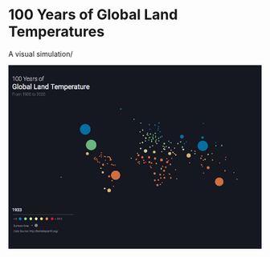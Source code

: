# 100 Years of Global Land Temperatures
A visual simulation/

![Alt text](/screenGrab.png?raw=true "Optional Title")
